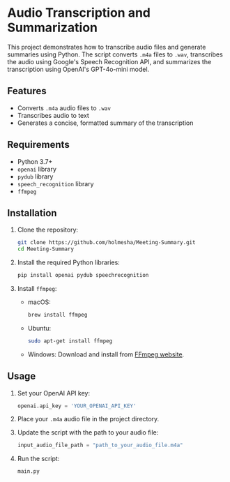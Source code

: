 # Audio Transcription and Summarization

This project demonstrates how to transcribe audio files and generate summaries using Python. The script converts `.m4a` files to `.wav`, transcribes the audio using Google's Speech Recognition API, and summarizes the transcription using OpenAI's GPT-4o-mini model.

## Features

- Converts `.m4a` audio files to `.wav`
- Transcribes audio to text
- Generates a concise, formatted summary of the transcription

## Requirements

- Python 3.7+
- `openai` library
- `pydub` library
- `speech_recognition` library
- `ffmpeg`

## Installation

1. Clone the repository:
    ```bash
    git clone https://github.com/holmesha/Meeting-Summary.git
    cd Meeting-Summary
    ```

2. Install the required Python libraries:
    ```bash
    pip install openai pydub speechrecognition
    ```

3. Install `ffmpeg`:
    - macOS:
        ```bash
        brew install ffmpeg
        ```
    - Ubuntu:
        ```bash
        sudo apt-get install ffmpeg
        ```
    - Windows:
        Download and install from [FFmpeg website](https://ffmpeg.org/download.html).

## Usage

1. Set your OpenAI API key:
    ```python
    openai.api_key = 'YOUR_OPENAI_API_KEY'
    ```

2. Place your `.m4a` audio file in the project directory.

3. Update the script with the path to your audio file:
    ```python
    input_audio_file_path = "path_to_your_audio_file.m4a"
    ```

4. Run the script:
    ```bash
    main.py
    ```
